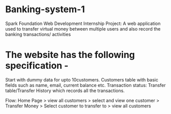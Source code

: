 # Banking-system-1

Spark Foundation Web Development Internship Project: A web application used to transfer virtual money between multiple users and also record the banking transactions/ activities

# The website has the following specification -

Start with dummy data for upto 10customers. Customers table with basic fields such as name, email, current balance etc. Transaction status: Transfer table/Transfer History which records all the transactions.

Flow: Home Page > view all customers > select and view one customer > Transfer Money > Select customer to transfer to > view all customers
